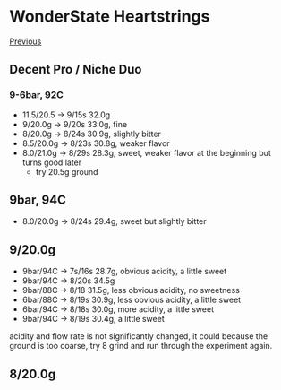 # WonderState Heartstrings

[Previous](../../Breville-Niche/2024-8/Wonderstate-Heartstrings.md)

## Decent Pro / Niche Duo

### 9-6bar, 92C
- 11.5/20.5 -> 9/15s 32.0g
- 9/20.0g -> 9/20s 33.0g, fine
- 8/20.0g -> 8/24s 30.9g, slightly bitter
- 8.5/20.0g -> 8/23s 30.8g, weaker flavor
- 8.0/21.0g -> 8/29s 28.3g, sweet, weaker flavor at the beginning but turns good later
  - try 20.5g ground

## 9bar, 94C
- 8.0/20.0g -> 8/24s 29.4g, sweet but slightly bitter

## 9/20.0g
- 9bar/94C -> 7s/16s 28.7g, obvious acidity, a little sweet
- 9bar/94C -> 8/20s 34.5g
- 9bar/88C -> 8/18 31.5g, less obvious acidity, no sweetness
- 6bar/88C -> 8/19s 30.9g, less obvious acidity, a little sweet
- 6bar/94C -> 8/18s 30.0g, more acidity, a little sweet
- 9bar/94C -> 8/19s 30.4g, a little sweet

acidity and flow rate is not significantly changed,
it could because the ground is too coarse,
try 8 grind and run through the experiment again.

## 8/20.0g
